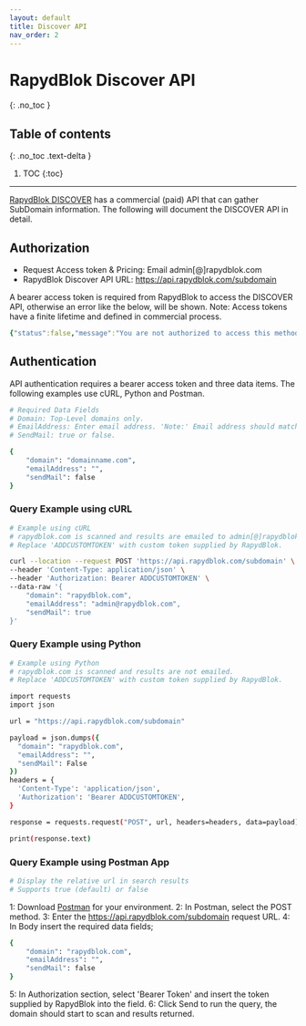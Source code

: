 ```yaml
---
layout: default
title: Discover API
nav_order: 2
---
```


# RapydBlok Discover API
{: .no_toc }

## Table of contents
{: .no_toc .text-delta }

1. TOC
{:toc}

---

[RapydBlok DISCOVER](http://discover.rapydblok.com) has a commercial (paid) API that can gather SubDomain information. The following will document the DISCOVER API in detail.

## Authorization

- Request Access token & Pricing: Email admin[@]rapydblok.com
- RapydBlok Discover API URL: https://api.rapydblok.com/subdomain

A bearer access token is required from RapydBlok to access the DISCOVER API, otherwise an error like the below, will be shown. Note: Access tokens have a finite lifetime and defined in commercial process.

```yaml
{"status":false,"message":"You are not authorized to access this method"}
```

## Authentication

API authentication requires a bearer access token and three data items. The following examples use cURL, Python and Postman.
```yaml
# Required Data Fields
# Domain: Top-Level domains only.
# EmailAddress: Enter email address. 'Note:' Email address should match the domain being scanned.
# SendMail: true or false.
```
```bash
{
    "domain": "domainname.com",
    "emailAddress": "",
    "sendMail": false
}
```

### Query Example using cURL
```yaml
# Example using cURL
# rapydblok.com is scanned and results are emailed to admin[@]rapydblok.com.
# Replace 'ADDCUSTOMTOKEN' with custom token supplied by RapydBlok.
```
```bash
curl --location --request POST 'https://api.rapydblok.com/subdomain' \
--header 'Content-Type: application/json' \
--header 'Authorization: Bearer ADDCUSTOMTOKEN' \
--data-raw '{
    "domain": "rapydblok.com",
    "emailAddress": "admin@rapydblok.com",
    "sendMail": true
}'
```

### Query Example using Python

```yaml
# Example using Python
# rapydblok.com is scanned and results are not emailed.
# Replace 'ADDCUSTOMTOKEN' with custom token supplied by RapydBlok.
```
```bash
import requests
import json

url = "https://api.rapydblok.com/subdomain"

payload = json.dumps({
  "domain": "rapydblok.com",
  "emailAddress": "",
  "sendMail": False
})
headers = {
  'Content-Type': 'application/json',
  'Authorization': 'Bearer ADDCUSTOMTOKEN',
}

response = requests.request("POST", url, headers=headers, data=payload)

print(response.text)
```

### Query Example using Postman App

```yaml
# Display the relative url in search results
# Supports true (default) or false
```
1: Download [Postman](https://www.getpostman.com/) for your environment.
2: In Postman, select the POST method.
3: Enter the https://api.rapydblok.com/subdomain request URL.
4: In Body insert the required data fields;
```bash
{
    "domain": "rapydblok.com",
    "emailAddress": "",
    "sendMail": false
}
```
5: In Authorization section, select 'Bearer Token' and insert the token supplied by RapydBlok into the field.
6: Click Send to run the query, the domain should start to scan and results returned.

